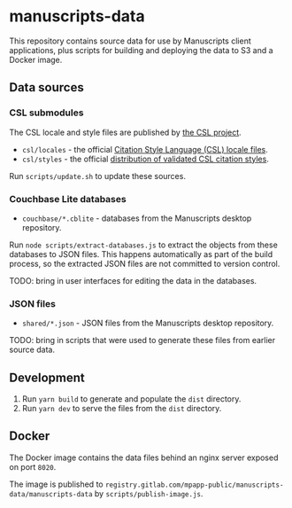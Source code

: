 # manuscripts-data

This repository contains source data for use by Manuscripts client applications, plus scripts for building and deploying the data to S3 and a Docker image.

## Data sources

### CSL submodules

The CSL locale and style files are published by [the CSL project](https://citationstyles.org/).

* `csl/locales` - the official [Citation Style Language (CSL) locale files](https://github.com/citation-style-language/locales).
* `csl/styles` - the official [distribution of validated CSL citation styles](https://github.com/citation-style-language/styles-distribution).

Run `scripts/update.sh` to update these sources.

### Couchbase Lite databases

* `couchbase/*.cblite` - databases from the Manuscripts desktop repository.

Run `node scripts/extract-databases.js` to extract the objects from these databases to JSON files. This happens automatically as part of the build process, so the extracted JSON files are not committed to version control.

TODO: bring in user interfaces for editing the data in the databases.

### JSON files

* `shared/*.json` - JSON files from the Manuscripts desktop repository.

TODO: bring in scripts that were used to generate these files from earlier source data.

## Development

1. Run `yarn build` to generate and populate the `dist` directory.
1. Run `yarn dev` to serve the files from the `dist` directory.

## Docker

The Docker image contains the data files behind an nginx server exposed on port `8020`.
 
The image is published to `registry.gitlab.com/mpapp-public/manuscripts-data/manuscripts-data` by `scripts/publish-image.js`.
